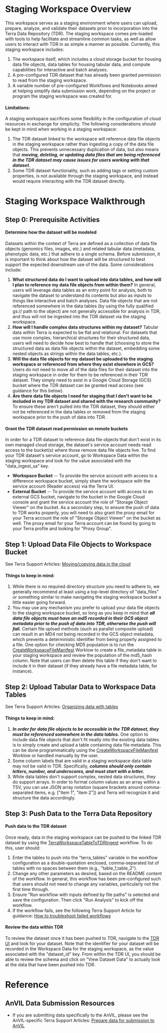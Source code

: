 # Staging Workspace Overview
This workspace serves as a staging environment where users can upload, prepare, analyze, and validate their datasets prior to incorporation into the Terra Data Repository (TDR). The staging workspace comes pre-loaded with tools to help facilitate and streamline common tasks, as well as allow users to interact with TDR in as simple a manner as possible. Currently, this staging workspace includes:
1. The workspace itself, which includes a cloud storage bucket for housing data file objects, data tables for housing tabular data, and compute capabilities for interactive and batch analyses.
2. A pre-configured TDR dataset that has already been granted permission to read from the staging workspace.
3. A variable number of pre-configured Workflows and Notebooks aimed at helping simplify data submission work, depending on the project or program the staging workspace was created for.

#### Limitations:
A staging workspace sacrifices some flexibility in the configuration of cloud resources in exchange for simplicity. The following considerations should be kept in mind when working in a staging workspace:
1. The TDR dataset linked to the workspace will reference data file objects in the staging workspace rather than ingesting a copy of the data file objects. This prevents unnecessary duplication of data, but also means that __*moving, deleting, or updating data files that are being referenced in the TDR dataset may cause issues for users working with that dataset*__. 
2. Some TDR dataset functionality, such as adding tags or setting custom properties, is not available through the staging workspace, and instead would require interacting with the TDR dataset directly.

# Staging Workspace Walkthrough
## Step 0: Prerequisite Activities
#### Determine how the dataset will be modeled
Datasets within the context of Terra are defined as a collection of data file objects (genomics files, images, etc.) and related tabular data (metadata, phenotypic data, etc.) that adhere to a single schema. Before submission, it is important to think about how the dataset will be structured to best support the expected downstream use of the data. Some considerations include:
1. **What structured data do I want to upload into data tables, and how will I plan to reference my data file objects from within them?** In general, users will leverage data tables as an entry point for analysis, both to navigate the dataset to understand its contents but also as inputs to things like interactive and batch analyses. Data file objects that are not referenced somewhere in the data tables (by using the fully qualified gs:// path to the object) are not generally accessible for analysis in TDR, and thus will not be ingested into the TDR dataset via the staging workspace.
2. **How will I handle complex data structures within my dataset?** Tabular data within Terra is expected to be flat and relational. For datasets that use more complex, hierarchical structures for their structured data, users will need to decide how best to handle that (choosing to store the structured data as data file objects within the dataset, embedding some nested objects as strings within the data tables, etc.).
3. **Will the data file objects for my dataset be uploaded to the staging workspace or referenced from where they exist elsewhere in GCS?** Users do not need to move all of the data files for their dataset into the staging workspace in order for them to be referenced in their TDR dataset. They simply need to exist in a Google Cloud Storage (GCS) bucket where the TDR dataset can be granted read access (see guidance for this below).
4. **Are there data file objects I need for staging that I don't want to be included in my TDR dataset and shared with the research community?** To ensure these aren't pulled into the TDR dataset, they should either not be referenced in the data tables or removed from the staging workspace prior to the push of data into TDR.

#### Grant the TDR dataset read permission on remote buckets
In order for a TDR dataset to reference data file objects that don't exist in its own managed cloud storage, the dataset's service account needs read access to the bucket(s) where those remove data file objects live. To find your TDR dataset's service account, go to Workspace Data within the staging workspace and look for the value associated with the "data_ingest_sa" key. 
* **Workspace Bucket**  -- To provide the service account with access to a difference workspace bucket, simply share the workspace with the service account (Reader access) via the Terra UI. 
* **External Bucket** -- To provide the service account with access to an external GCS bucket, navigate to the bucket in the Google Cloud console and grant the service account the role of "Storage Object Viewer" on the bucket. As a secondary step, to ensure the push of data to TDR works properly, you will need to also grant the proxy email for your Terra account the role of "Storage Object Viewer" on the bucket as well. The proxy email for your Terra account can be found by going to your Terra profile and looking for "Proxy Group".

## Step 1: Upload Data File Objects to Workspace Bucket
See Terra Support Articles: [Moving/copying data in the cloud](https://support.terra.bio/hc/en-us/sections/7181665795483-Moving-copying-data-in-the-cloud)

#### Things to keep in mind:
1. While there is no required directory structure you need to adhere to, we generally recommend at least using a top-level directory of "data_files" or something similar to make navigating the staging workspace bucket a little easier going forward. 
2. You may use any mechanism you prefer to upload your data file objects to the staging workspace bucket, so long as you keep in mind that __*all data file objects must have an md5 recorded in their GCS object metadata prior to the push of data into TDR, otherwise the push will fail.*__ Certain file upload methods (such as parallel composite upload) can result in an MD4 not being recorded in the GCS object metadata, which prevents a deterministic identifier from being properly assigned to a file. One option for checking MD5 population is to run the [CreateWorkspaceFileManifest](https://dockstore.org/workflows/github.com/broadinstitute/ops-terra-utils/CreateWorkspaceFileManifest) Worklow to create a file_metadata table in your staging workspace and review the population of the md5_hash column. Note that users can then delete this table if they don't want to include it in their dataset (if they already have a file metadata table, for instance).

## Step 2: Upload Tabular Data to Workspace Data Tables
See Terra Support Articles: [Organizing data with tables](https://support.terra.bio/hc/en-us/sections/4408362836763-Organizing-data-with-tables)

#### Things to keep in mind:
1. __*In order for data file objects to be accessible in the TDR dataset, they must be referenced somewhere in the data tables.*__ One option to include data file objects that don't fit neatly into the existing data tables is to simply create and upload a table containing data file metadata. This can be done programmatically using the [CreateWorkspaceFileManifest](https://dockstore.org/workflows/github.com/broadinstitute/ops-terra-utils/CreateWorkspaceFileManifest) Worklow or handled manually by the user.
2. Some column labels that are valid in a staging workspace data table may not be valid in TDR. Specifically, __*columns should only contain letters, number, and underscores, and must start with a letter.*__
3. While data tables don't support complex, nested data structures, they do support arrays. In order to format column values as an array within a TSV, you can use JSON array notation (square brackets around comma-separated items, e.g. ["item 1", "item 2"]) and Terra will recognize it and structure the data accordingly.

## Step 3: Push Data to the Terra Data Repository
#### Push data to the TDR dataset
Once ready, data in the staging workspace can be pushed to the linked TDR dataset by using the [TerraWorkspaceTableToTDRIngest](https://dockstore.org/workflows/github.com/broadinstitute/ops-terra-utils/TerraWorkspaceTableToTDRIngest) workflow. To do this, user should:
1. Enter the tables to push into the "terra_tables" variable in the workflow configuration as a double-quotation enclosed, comma-separated list of tables with no spaces between them (e.g., "table_1,table_2").
2. Change any other parameters as desired, based on the README content of the workflow. In general, this workflow has been pre-configured such that users should not need to change any variables, particularly not the first time through. 
3. Ensure "Run workflow with inputs defined by file paths" is selected and save the configuration. Then click "Run Analysis" to kick off the workflow. 
4. If the workflow fails, see the following Terra Support Article for guidance:  [How to troubleshoot failed workflows](https://support.terra.bio/hc/en-us/articles/360027920592-How-to-troubleshoot-failed-workflows)

#### Review the data within TDR
To review the dataset once it has been pushed to TDR, navigate to the [TDR UI](https://data.terra.bio/datasets) and look for your dataset. Note that the identifier for your dataset will be recorded in the Workspace Data for the staging workspace, as the value associated with the "dataset_id" key. From within the TDR UI, you should be able to review the schema and click on "View Dataset Data" to actually look at the data that have been pushed into TDR. 

# Reference
## AnVIL Data Submission Resources
* If you are submitting data specifically to the AnVIL, please see the AnVIL-specific Terra Support Articles: [Prepare data for submission to AnVIL](https://support.terra.bio/hc/en-us/articles/28500021527451-Prepare-data-for-submission-to-AnVIL)
